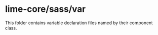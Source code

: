 # lime-core/sass/var

This folder contains variable declaration files named by their component class.
